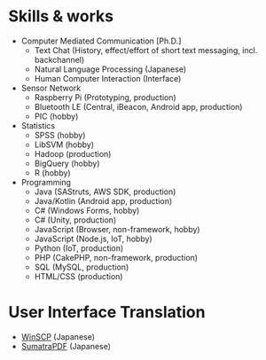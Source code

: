 # Skills & works

* Computer Mediated Communication \[Ph.D.\]
  * Text Chat (History, effect/effort of short text messaging, incl. backchannel)
  * Natural Language Processing (Japanese)
  * Human Computer Interaction (Interface)
* Sensor Network
  * Raspberry Pi (Prototyping, production)
  * Bluetooth LE (Central, iBeacon, Android app, production)
  * PIC (hobby)
* Statistics
  * SPSS (hobby)
  * LibSVM (hobby)
  * Hadoop (production)
  * BigQuery (hobby)
  * R (hobby)
* Programming
  * Java (SAStruts, AWS SDK, production)
  * Java/Kotlin (Android app, production)
  * C# (Windows Forms, hobby)
  * C# (Unity, production)
  * JavaScript (Browser, non-framework, hobby)
  * JavaScript (Node.js, IoT, hobby)
  * Python (IoT, production)
  * PHP (CakePHP, non-framework, production)
  * SQL (MySQL, production)
  * HTML/CSS (production)

# User Interface Translation

* [WinSCP](https://winscp.net) (Japanese)
* [SumatraPDF](https://www.sumatrapdfreader.org/) (Japanese)

